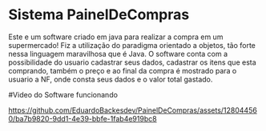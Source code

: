 # Sistema PainelDeCompras
Este e um software criado em java para realizar a compra em um supermercado!
Fiz a utilização do paradigma orientado a objetos, tão forte nessa linguagem maravilhosa que é Java.
O software conta com a possibilidade do usuario cadastrar seus dados, cadastrar os itens que esta comprando, também o preço e ao final da compra
é mostrado para o usuario a NF, onde consta seus dados e o valor total gastado.

#Video do Software funcionando

https://github.com/EduardoBackesdev/PainelDeCompras/assets/128044560/ba7b9820-9dd1-4e39-bbfe-1fab4e919bc8


